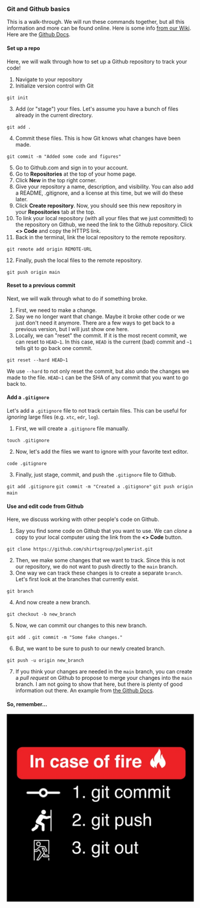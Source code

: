 ### Git and Github basics

This is a walk-through. We will run these commands together, but all this information and more can be found online. Here is some info [from our Wiki](https://github.com/shirtsgroup/shirts-group-wiki/wiki/Git-and-GitHub-Tutorials). Here are the [Github Docs](https://docs.github.com/en).

#### Set up a repo
Here, we will walk through how to set up a Github repository to track your code!

1. Navigate to your repository
2. Initialize version control with Git

`git init`

3. Add (or "stage") your files. Let's assume you have a bunch of files already in the current directory.

`git add .`

4. Commit these files. This is how Git knows what changes have been made.

`git commit -m "Added some code and figures"`

5. Go to Github.com and sign in to your account.
6. Go to **Repositories** at the top of your home page.
7. Click **New** in the top right corner. 
8. Give your repository a name, description, and visibility. You can also add a README, .gitignore, and a license at this time, but we will do these later.
9. Click **Create repository**. Now, you should see this new repository in your **Repositories** tab at the top.
10. To link your local repository (with all your files that we just committed) to the repository on Github, we need the link to the Github repository. Click **<> Code** and copy the HTTPS link.
11. Back in the terminal, link the local repository to the remote repository.

`git remote add origin REMOTE-URL`

12. Finally, push the local files to the remote repository.

`git push origin main`

#### Reset to a previous commit
Next, we will walk through what to do if something broke.

1. First, we need to make a change. 
2. Say we no longer want that change. Maybe it broke other code or we just don't need it anymore. There are a few ways to get back to a previous version, but I will just show one here. 
3. Locally, we can "reset" the commit. If it is the most recent commit, we can reset to `HEAD~1`. In this case, `HEAD` is the current (bad) commit and `~1` tells git to go back one commit. 

`git reset --hard HEAD~1`

We use `--hard` to not only reset the commit, but also undo the changes we made to the file. `HEAD~1` can be the SHA of any commit that you want to go back to. 

#### Add a `.gitignore`
Let's add a `.gitignore` file to not track certain files. This can be useful for _ignoring_ large files (e.g. `xtc`, `edr`, `log`).

1. First, we will create a `.gitignore` file manually.

`touch .gitignore`

2. Now, let's add the files we want to ignore with your favorite text editor.

`code .gitignore`

3. Finally, just stage, commit, and push the `.gitignore` file to Github.

`git add .gitignore`
`git commit -m "Created a .gitignore"`
`git push origin main`

#### Use and edit code from Github
Here, we discuss working with other people's code on Github. 

1. Say you find some code on Github that you want to use. We can _clone_ a copy to your local computer using the link from the **<> Code** button.

`git clone https://github.com/shirtsgroup/polymerist.git` 

2. Then, we make some changes that we want to track. Since this is not our repository, we do not want to push directly to the `main` branch.
3. One way we can track these changes is to create a separate `branch`. Let's first look at the branches that currently exist.

`git branch` 

4. And now create a new branch.

`git checkout -b new_branch`

5. Now, we can commit our changes to this new branch.

`git add .`
`git commit -m "Some fake changes."`

6. But, we want to be sure to push to our newly created branch.

`git push -u origin new_branch`

7. If you think your changes are needed in the `main` branch, you can create a _pull request_ on Github to propose to merge your changes into the `main` branch. I am not going to show that here, but there is plenty of good information out there. An example from [the Github Docs](https://docs.github.com/en/pull-requests/collaborating-with-pull-requests/proposing-changes-to-your-work-with-pull-requests/about-pull-requests).

#### So, remember...
![git out](/figs/git_image.jpg)
